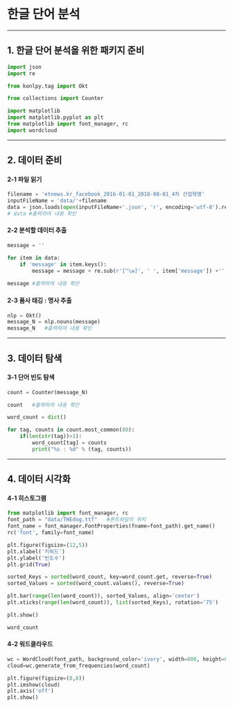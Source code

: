 # 한글 단어 분석



---



## 1. 한글 단어 분석을 위한 패키지 준비

```python
import json
import re

from konlpy.tag import Okt

from collections import Counter

import matplotlib
import matplotlib.pyplot as plt
from matplotlib import font_manager, rc
import wordcloud
```



---



## 2. 데이터 준비

#### 2-1 파일 읽기

```python
filename = 'etnews.kr_facebook_2016-01-01_2018-08-01_4차 산업혁명'
inputFileName = 'data/'+filename
data = json.loads(open(inputFileName+'.json', 'r', encoding='utf-8').read())
# data #출력하여 내용 확인
```

#### 2-2 분석할 데이터 추출

```python
message = ''

for item in data:
    if 'message' in item.keys(): 
        message = message + re.sub(r'[^\w]', ' ', item['message']) +''
        
message #출력하여 내용 확인
```

#### 2-3 품사 태깅 : 명사 추출

```python
nlp = Okt()
message_N = nlp.nouns(message)
message_N   #출력하여 내용 확인
```



---



## 3. 데이터 탐색

#### 3-1 단어 빈도 탐색

```python
count = Counter(message_N)

count   #출력하여 내용 확인
```

```python
word_count = dict()

for tag, counts in count.most_common(80):
    if(len(str(tag))>1):
        word_count[tag] = counts
        print("%s : %d" % (tag, counts))
```



---



## 4. 데이터 시각화

#### 4-1 히스토그램

```python
from matplotlib import font_manager, rc
font_path = "data/THEdog.ttf"   #폰트파일의 위치
font_name = font_manager.FontProperties(fname=font_path).get_name()
rc('font', family=font_name)
```

```python
plt.figure(figsize=(12,5))
plt.xlabel('키워드')
plt.ylabel('빈도수')
plt.grid(True)

sorted_Keys = sorted(word_count, key=word_count.get, reverse=True)
sorted_Values = sorted(word_count.values(), reverse=True)

plt.bar(range(len(word_count)), sorted_Values, align='center')
plt.xticks(range(len(word_count)), list(sorted_Keys), rotation='75')

plt.show()
```

```python
word_count
```

#### 4-2 워드클라우드

```python
wc = WordCloud(font_path, background_color='ivory', width=800, height=600)
cloud=wc.generate_from_frequencies(word_count)

plt.figure(figsize=(8,8))
plt.imshow(cloud)
plt.axis('off')
plt.show()
```

